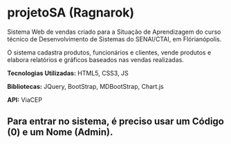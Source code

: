 # projetoSA (Ragnarok)
Sistema Web de vendas criado para a Situação de Aprendizagem do curso técnico de Desenvolvimento de Sistemas do SENAI/CTAI, em Flórianópolis. 

O sistema cadastra produtos, funcionários e clientes, vende produtos e elabora relatórios e gráficos baseados nas vendas realizadas. 

**Tecnologias Utilizadas:** HTML5, CSS3, JS

**Bibliotecas:** JQuery, BootStrap, MDBootStrap, Chart.js

**API:** ViaCEP

## Para entrar no sistema, é preciso usar um Código (0) e um Nome (Admin). 
